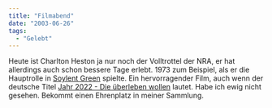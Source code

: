 ```yaml
---
title: "Filmabend"
date: "2003-06-26"
tags:
  - "Gelebt"
---
```


Heute ist Charlton Heston ja nur noch der Volltrottel der NRA, er hat allerdings auch schon bessere Tage erlebt. 1973 zum Beispiel, als er die Hauptrolle in [Soylent Green](http://us.imdb.com/Title?0070723 "imdb: Soylent Green") spielte. Ein hervorragender Film, auch wenn der deutsche Titel [Jahr 2022 - Die überleben wollen](http://www.beloni.com/sg/ "Filmtheoretisches Forum an der Fakultät für Erziehungswissenschaften an der Otto-von-Guericke Universität Magdeburgim Wintersemester 2002/03: Soylent Green") lautet. Habe ich ewig nicht gesehen. Bekommt einen Ehrenplatz in meiner Sammlung.
